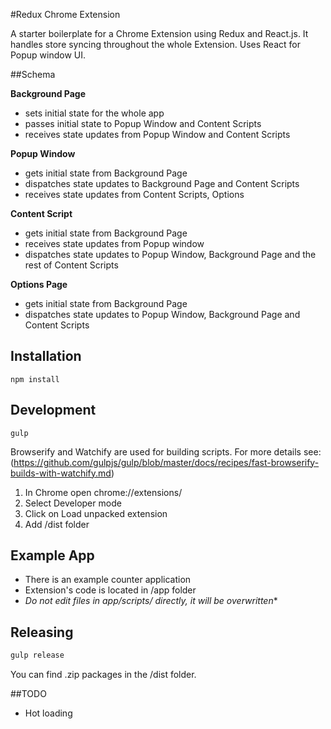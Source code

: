 #Redux Chrome Extension


A starter boilerplate for a Chrome Extension using Redux and React.js.
It handles store syncing throughout the whole Extension.
Uses React for Popup window UI.


##Schema


**Background Page**
- sets initial state for the whole app
- passes initial state to Popup Window and Content Scripts
- receives state updates from Popup Window and Content Scripts


**Popup Window**
- gets initial state from Background Page
- dispatches state updates to Background Page and Content Scripts
- receives state updates from Content Scripts, Options


**Content Script**
- gets initial state from Background Page
- receives state updates from Popup window
- dispatches state updates to Popup Window, Background Page and the rest of Content Scripts


**Options Page**
- gets initial state from Background Page
- dispatches state updates to Popup Window, Background Page and Content Scripts

## Installation

`npm install`

## Development


`gulp`

Browserify and Watchify are used for building scripts. For more details see: (https://github.com/gulpjs/gulp/blob/master/docs/recipes/fast-browserify-builds-with-watchify.md)



1. In Chrome open chrome://extensions/
2. Select Developer mode
3. Click on Load unpacked extension
4. Add /dist folder

## Example App
- There is an example counter application 
- Extension's code is located in /app folder
- **Do not edit files in app/scripts/* directly, it will be overwritten**

## Releasing

```bash
gulp release
```

You can find .zip packages in the /dist folder.



##TODO

- Hot loading
